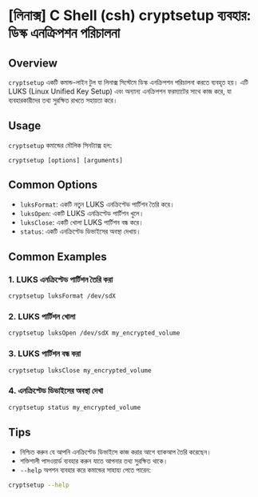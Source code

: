 # [লিনাক্স] C Shell (csh) cryptsetup ব্যবহার: ডিস্ক এনক্রিপশন পরিচালনা

## Overview
`cryptsetup` একটি কমান্ড-লাইন টুল যা লিনাক্স সিস্টেমে ডিস্ক এনক্রিপশন পরিচালনা করতে ব্যবহৃত হয়। এটি LUKS (Linux Unified Key Setup) এবং অন্যান্য এনক্রিপশন ফরম্যাটের সাথে কাজ করে, যা ব্যবহারকারীদের তথ্য সুরক্ষিত রাখতে সহায়তা করে।

## Usage
`cryptsetup` কমান্ডের মৌলিক সিনট্যাক্স হল:

```
cryptsetup [options] [arguments]
```

## Common Options
- `luksFormat`: একটি নতুন LUKS এনক্রিপ্টেড পার্টিশন তৈরি করে।
- `luksOpen`: একটি LUKS এনক্রিপ্টেড পার্টিশন খুলে।
- `luksClose`: একটি খোলা LUKS পার্টিশন বন্ধ করে।
- `status`: একটি এনক্রিপ্টেড ডিভাইসের অবস্থা দেখায়।

## Common Examples
### 1. LUKS এনক্রিপ্টেড পার্টিশন তৈরি করা
```bash
cryptsetup luksFormat /dev/sdX
```

### 2. LUKS পার্টিশন খোলা
```bash
cryptsetup luksOpen /dev/sdX my_encrypted_volume
```

### 3. LUKS পার্টিশন বন্ধ করা
```bash
cryptsetup luksClose my_encrypted_volume
```

### 4. এনক্রিপ্টেড ডিভাইসের অবস্থা দেখা
```bash
cryptsetup status my_encrypted_volume
```

## Tips
- নিশ্চিত করুন যে আপনি এনক্রিপ্টেড ডিভাইসে কাজ করার আগে ব্যাকআপ তৈরি করেছেন।
- শক্তিশালী পাসওয়ার্ড ব্যবহার করুন যাতে আপনার তথ্য সুরক্ষিত থাকে।
- `--help` অপশন ব্যবহার করে কমান্ডের সাহায্য পেতে পারেন: 
```bash
cryptsetup --help
```